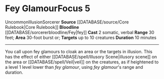 ﻿---
actions: '[two-actions]'
area: 30-foot burst or
bloodline: '[[DATABASE/sorcererbloodline/Fey|Fey]]'
component:
- Somatic
- Verbal
duration: 10 minutes
heighten_level: '5'
id: '510'
level: '5'
name: Fey Glamour
range: 30 feet
rarity: Uncommon
school: Illusion
source: '[[DATABASE/source/Core Rulebook|Core Rulebook]]'
target: up to 10 creatures
trait:
- '[[DATABASE/trait/Illusion|Illusion]]'
- '[[DATABASE/trait/Sorcerer|Sorcerer]]'
- '[[DATABASE/trait/Uncommon|Uncommon]]'
type: Focus

---
# Fey Glamour<span class="item-type">Focus 5</span>

<span class="trait-uncommon item-trait">Uncommon</span><span class="item-trait">Illusion</span><span class="item-trait">Sorcerer</span>
**Source** [[DATABASE/source/Core Rulebook|Core Rulebook]] 
**Bloodline** [[DATABASE/sorcererbloodline/Fey|fey]]
**Cast** <span class="action-icon">2</span> somatic, verbal
**Range** 30 feet; **Area** 30-foot burst or; **Targets** up to 10 creatures
**Duration** 10 minutes

---
You call upon fey glamours to cloak an area or the targets in illusion. This has the effect of either [[DATABASE/spell/Illusory Scene|illusory scene]] on the area or [[DATABASE/spell/Veil|veil]] on the creatures, as if heightened to a level 1 level lower than _fey glamour_, using _fey glamour_'s range and duration.